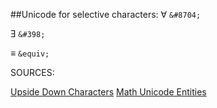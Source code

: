 ##Unicode for selective characters:
&#8704; `&#8704;`

&#398; `&#398;`

&equiv; `&equiv;`

SOURCES: 

[Upside Down Characters](http://www.upsidedowntext.com/unicode)
[Math Unicode Entities](http://sites.psu.edu/symbolcodes/accents/math/mathchart/)
